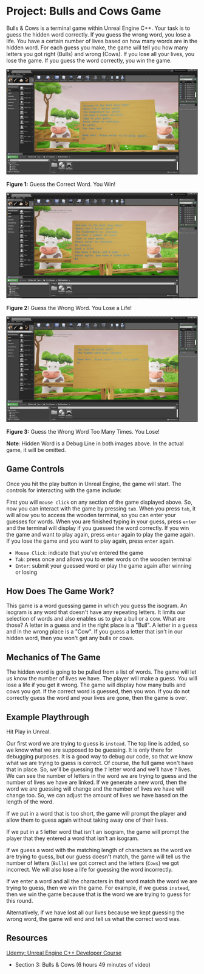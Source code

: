 # Project: Bulls and Cows Game

Bulls &amp; Cows is a terminal game within Unreal Engine C++. Your task is to guess the hidden word correctly. If you guess the wrong word, you lose a life. You have a certain number of lives based on how many words are in the hidden word. For each guess you make, the game will tell you how many letters you got right (Bulls) and wrong (Cows). If you lose all your lives, you lose the game. If you guess the word correctly, you win the game.

![BullsCowsGameWin.jpg](Images/BullsCowsGameWin.jpg)

**Figure 1:** Guess the Correct Word. You Win!

![BullsCowsGameLoseLife.jpg](Images/BullsCowsGameLoseLife.jpg)

**Figure 2:** Guess the Wrong Word. You Lose a Life!

![BullsCowsGameLose.jpg](Images/BullsCowsGameLose.jpg)

**Figure 3:** Guess the Wrong Word Too Many Times. You Lose!

**Note**: Hidden Word is a Debug Line in both images above. In the actual game, it will be omitted.

## Game Controls

Once you hit the play button in Unreal Engine, the game will start. The controls for interacting with the game include:

First you will `mouse click` on any section of the game displayed above. So, now you can interact with the game by pressing `tab`. When you press `tab`, it will allow you to access the wooden terminal, so you can enter your guesses for words. When you are finished typing in your guess, press `enter` and the terminal will display if you guessed the word correctly. If you win the game and want to play again, press `enter` again to play the game again. If you lose the game and you want to play again, press `enter` again.

- `Mouse Click`: indicate that you've entered the game
- `Tab`: press once and allows you to enter words on the wooden terminal
- `Enter`: submit your guessed word or play the game again after winning or losing

## How Does The Game Work?

This game is a word guessing game in which you guess the isogram. An isogram is any word that doesn't have any repeating letters. It limits our selection of words and also enables us to give a bull or a cow. What are those? A letter in a guess and in the right place is a "Bull". A letter in a guess and in the wrong place is a "Cow". If you guess a letter that isn't in our hidden word, then you won't get any bulls or cows.

## Mechanics of The Game

The hidden word is going to be pulled from a list of words. The game will let us know the number of lives we have. The player will make a guess. You will lose a life if you get it wrong. The game will display how many bulls and cows you got. If the correct word is guessed, then you won. If you do not correctly guess the word and your lives are gone, then the game is over.

## Example Playthrough

Hit Play in Unreal.

Our first word we are trying to guess is `instead`. The top line is added, so we know what we are supposed to be guessing. It is only there for debugging purposes. It is a good way to debug our code, so that we know what we are trying to guess is correct. Of course, the full game won't have that in place. So, we'll be guessing the `7` letter word and we'll have `7` lives. We can see the number of letters in the word we are trying to guess and the number of lives we have are linked. If we generate a new word, then the word we are guessing will change and the number of lives we have will change too. So, we can adjust the amount of lives we have based on the length of the word.

If we put in a word that is too short, the game will prompt the player and allow them to guess again without taking away one of their lives.

If we put in a `5` letter word that isn't an isogram, the game will prompt the player that they entered a word that isn't an isogram.

If we guess a word with the matching length of characters as the word we are trying to guess, but our guess doesn't match, the game will tell us the number of letters (`Bulls`) we got correct and the letters (`Cows`) we got incorrect. We will also lose a life for guessing the word incorrectly.

If we enter a word and all the characters in that word match the word we are trying to guess, then we win the game. For example, if we guess `instead`, then we win the game because that is the word we are trying to guess for this round.

Alternatively, if we have lost all our lives because we kept guessing the wrong word, the game will end and tell us what the correct word was.

## Resources

[Udemy: Unreal Engine C++ Developer Course](https://www.udemy.com/course/unrealcourse/)

- Section 3: Bulls & Cows (6 hours 49 minutes of video)